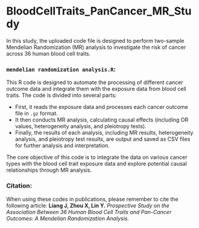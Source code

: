 # BloodCellTraits_PanCancer_MR_Study
In this study, the uploaded code file is designed to perform two-sample Mendelian Randomization (MR) analysis to investigate the risk of cancer across 36 human blood cell traits.

### `mendelian randomization analysis.R`:
This R code is designed to automate the processing of different cancer outcome data and integrate them with the exposure data from blood cell traits. The code is divided into several parts:

- First, it reads the exposure data and processes each cancer outcome file in `.gz` format.
- It then conducts MR analysis, calculating causal effects (including OR values, heterogeneity analysis, and pleiotropy tests).
- Finally, the results of each analysis, including MR results, heterogeneity analysis, and pleiotropy test results, are output and saved as CSV files for further analysis and interpretation.

The core objective of this code is to integrate the data on various cancer types with the blood cell trait exposure data and explore potential causal relationships through MR analysis.

### Citation:
When using these codes in publications, please remember to cite the following article: **Liang J, Zhou X, Lin Y.** *Prospective Study on the Association Between 36 Human Blood Cell Traits and Pan-Cancer Outcomes: A Mendelian Randomization Analysis.*
